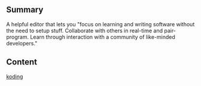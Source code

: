 ## Summary

 A helpful editor that lets you "focus on learning and
writing software without the need to setup stuff. Collaborate with
others in real-time and pair-program. Learn through interaction with a
community of like-minded developers." 

## Content

[koding](http://koding.com/)
